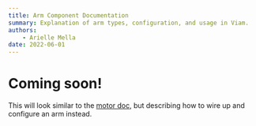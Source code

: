 ```yaml
---
title: Arm Component Documentation
summary: Explanation of arm types, configuration, and usage in Viam.
authors:
    - Arielle Mella
date: 2022-06-01 
---
```

# Coming soon!

This will look similar to the [motor doc](motor.md), but describing how to wire up and configure an arm instead.
